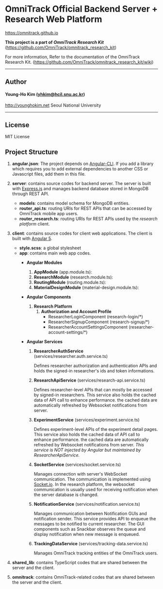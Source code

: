 # OmniTrack Official Backend Server + Research Web Platform
<https://omnitrack.github.io>

**This project is a part of _OmniTrack Research Kit_** (https://github.com/OmniTrack/omnitrack_research_kit)

For more information, Refer to the documentation of the OmniTrack Research Kit. (https://github.com/OmniTrack/omnitrack_research_kit/wiki)

---

## Author

#### Young-Ho Kim (yhkim@hcil.snu.ac.kr)
http://younghokim.net
Seoul National University

----

## License
MIT License

## Project Structure
1. **angular.json**: The project depends on [Angular-CLI](https://github.com/angular/angular-cli). If you add a library which requires you to add external dependencies to another CSS or Javascript files, add them in this file.
1. **server**: contains source codes for backend server. The server is built with [Express.js](http://expressjs.com/) and manages backend database stored in MongoDB through REST API.

   * **models**: contains model schema for MongoDB entities.
   * **router_api.ts**: routing URIs for REST APIs that can be accessed by OmniTrack mobile app users.
   * **router_research.ts**: routing URIs for REST APIs used by the *research platform* client.

1. **client**: contains source codes for client web applications. The client is built with [Angular 5](https://angular.io/).

   * **style.scss**: a global stylesheet
   * **app**: contains main web app codes.
      * **Angular Modules**
         1. **AppModule** (app.module.ts): 
         1. **ResearchModule** (research.module.ts):
         1. **RoutingModule** (routing.module.ts):
         1. **MaterialDesignModule** (material-design.module.ts): 
         
      * **Angular Components**
         1. **Research Platform**
            1. **Authorization and Account Profile**
               * ResearcherLoginComponent (research-login/\*)
               * ResearcherSignupComponent (research-signup/\*)
               * ResearcherAccountSettingsComponent (researcher-account-settings/\*)
               
      * **Angular Services**
         1. **ResearcherAuthService** (services/researcher.auth.service.ts)
         
            Defines researcher authorization and authentication APIs and holds the signed-in researcher's ids and token informations.
         
         1. **ResearchApiService** (services/research-api.service.ts)
        
            Defines researcher-level APIs that can mostly be accessed by signed-in researchers. This service also holds the cached data of API call to enhance performance. the cached data are automatically refreshed by Websocket notifications from server. 
         
         1. **ExperimentService** (services/experiment.service.ts)
            
            Defines experiment-level APIs of the experiment detail pages. This service also holds the cached data of API call to enhance performance. the cached data are automatically refreshed by Websocket notifications from server. *This service is NOT injected by Angular but maintained by ResearcherApiService.*                        
         
         1. **SocketService** (services/socket.service.ts)
         
            Manages connection with server's WebSocket communication. The communication is implemented using [Socket.io](https://socket.io/). In the research platform, the websocket communication is usually used for receiving notification when the server database is changed.
         
         1. **NotificationService** (services/notification.service.ts)
            
            Manages communication between Notification GUIs and notification sender. This service provides API to enqueue the messages to be notified to current researcher. The GUI components such as Snackbar observes the queue and display notification when new message is enqueued.
         
         1. **TrackingDataService** (services/tracking-data.service.ts)
         
            Manages OmniTrack tracking entities of the OmniTrack users.

1. **shared_lib**: contains TypeScript codes that are shared between the server and the client.

1. **omnitrack**:  contains OmniTrack-related codes that are shared between the server and the client.
